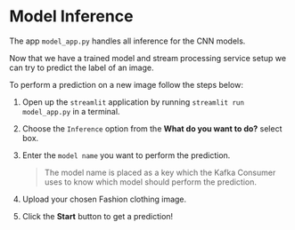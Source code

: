 # Model Inference

The app `model_app.py` handles all inference for the CNN models.

Now that we have a trained model and stream processing service setup we can try to predict the label of an image.

To perform a prediction on a new image follow the steps below:

1. Open up the `streamlit` application by running `streamlit run model_app.py` in a terminal.

2. Choose the `Inference` option from the **What do you want to do?** select box.

3. Enter the `model name` you want to perform the prediction.

   > The model name is placed as a key which the Kafka Consumer uses to know which model should perform the prediction.

4. Upload your chosen Fashion clothing image.

5. Click the **Start** button to get a prediction!
